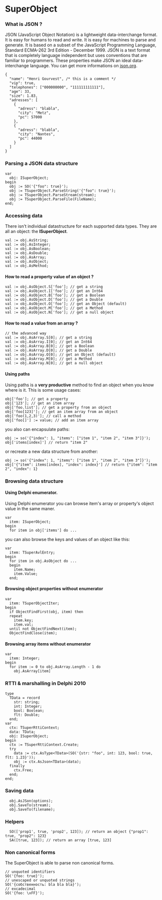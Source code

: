 # SuperObject
### What is JSON ?
JSON (JavaScript Object Notation) is a lightweight data-interchange format. It is easy for humans to read and write. It is easy for machines to parse and generate. It is based on a subset of the JavaScript Programming Language, Standard ECMA-262 3rd Edition - December 1999. JSON is a text format that is completely language independent but uses conventions that are familiar to programmers. These properties make JSON an ideal data-interchange language.
You can get more informations on [json.org](http://www.json.org).
```
{
  "name": "Henri Gourvest", /* this is a comment */
  "vip": true,
  "telephones": ["000000000", "111111111111"],
  "age": 33,
  "size": 1.83,
  "adresses": [
    {
      "adress": "blabla",
      "city": "Metz",
      "pc": 57000
    },
    {
      "adress": "blabla",
      "city": "Nantes",
      "pc": 44000
    }
  ]
}
```
### Parsing a JSON data structure
```
var
  obj: ISuperObject;
begin
  obj := SO('{"foo": true}');
  obj := TSuperObject.ParseString('{"foo": true}');
  obj := TSuperObject.ParseStream(stream);
  obj := TSuperObject.ParseFile(FileName);
end;
```
### Accessing data
There isn't individual datastructure for each supported data types. They are all an object: the **ISuperObject**.
```
val := obj.AsString;
val := obj.AsInteger;
val := obj.AsBoolean;
val := obj.AsDouble;
val := obj.AsArray;
val := obj.AsObject;
val := obj.AsMethod;
```
#### How to read a property value of an object ?
```
val := obj.AsObject.S['foo']; // get a string
val := obj.AsObject.I['foo']; // get an Int64
val := obj.AsObject.B['foo']; // get a Boolean
val := obj.AsObject.D['foo']; // get a Double
val := obj.AsObject.O['foo']; // get an Object (default)
val := obj.AsObject.M['foo']; // get a Method
val := obj.AsObject.N['foo']; // get a null object
```
#### How to read a value from an array ?
```
// the advanced way
val := obj.AsArray.S[0]; // get a string
val := obj.AsArray.I[0]; // get an Int64
val := obj.AsArray.B[0]; // get a Boolean
val := obj.AsArray.D[0]; // get a Double
val := obj.AsArray.O[0]; // get an Object (default)
val := obj.AsArray.M[0]; // get a Method
val := obj.AsArray.N[0]; // get a null object
```
#### Using paths
Using paths is a **very productive** method to find an object when you know where is it. This is some usage cases:
```
obj['foo']; // get a property
obj['123']; // get an item array
obj['foo.list']; // get a property from an object
obj['foo[123]']; // get an item array from an object
obj['foo(1,2,3)']; // call a method
obj['foo[]'] := value; // add an item array
```
you also can encapsulate paths:
```
obj := so('{"index": 1, "items": ["item 1", "item 2", "item 3"]}');
obj['items[index]'] // return "item 2"
```
or recreate a new data structure from another:
```
obj := so('{"index": 1, "items": ["item 1", "item 2", "item 3"]}');
obj['{"item": items[index], "index": index}'] // return {"item": "item 2", "index": 1}
```
### Browsing data structure
#### Using Delphi enumerator.
Using Delphi enumerator you can browse item's array or property's object value in the same maner.
```
var
  item: ISuperObject;
begin
  for item in obj['items'] do ...
```
you can also browse the keys and values of an object like this:
```
var
  item: TSuperAvlEntry;
begin
  for item in obj.AsObject do ...
  begin
    item.Name;
    item.Value;
  end;
```
#### Browsing object properties without enumerator
```
var
  item: TSuperObjectIter;
begin
  if ObjectFindFirst(obj, item) then
  repeat
    item.key;
    item.val;
  until not ObjectFindNext(item);
  ObjectFindClose(item);
```
#### Browsing array items without enumerator
```
var
  item: Integer;
begin
  for item := 0 to obj.AsArray.Length - 1 do
    obj.AsArray[item]
```
### RTTI & marshalling in Delphi 2010
```
type
  TData = record
    str: string;
    int: Integer;
    bool: Boolean;
    flt: Double;
  end;
var
  ctx: TSuperRttiContext;
  data: TData;
  obj: ISuperObject;
begin
  ctx := TSuperRttiContext.Create;
  try
    data := ctx.AsType<TData>(SO('{str: "foo", int: 123, bool: true, flt: 1.23}'));
    obj := ctx.AsJson<TData>(data);
  finally
    ctx.Free;
  end;
end;
```
### Saving data
```
  obj.AsJSon(options);
  obj.SaveTo(stream);
  obj.SaveTo(filename);
```
### Helpers
```
  SO(['prop1', true, 'prop2', 123]); // return an object {"prop1": true, "prop2": 123}
  SA([true, 123]); // return an array [true, 123]
```
### Non canonical forms
The SuperObject is able to parse non canonical forms.
```
// unquoted identifiers
SO('{foo: true}');
// unescaped or unquoted strings
SO('{собственность: bla bla bla}');
// excadecimal
SO('{foo: \xFF}');
```
